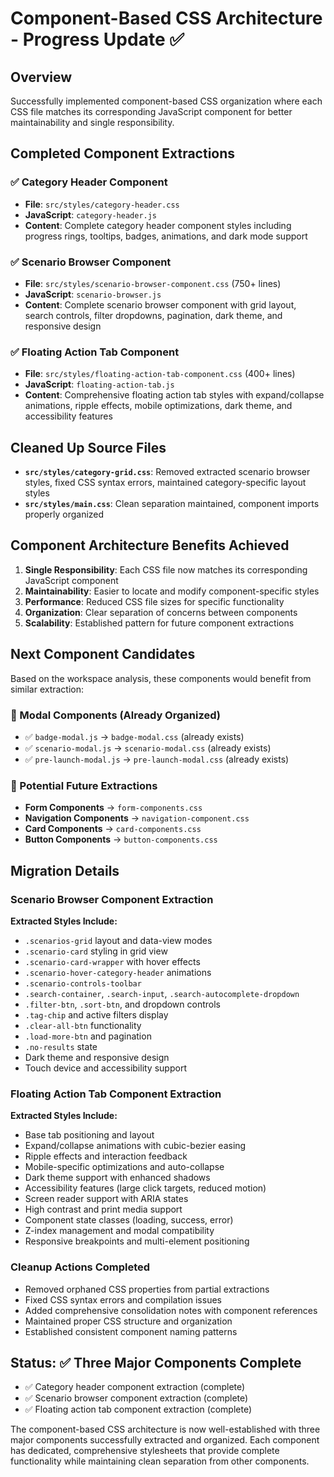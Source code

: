# Component-Based CSS Architecture - Progress Update ✅

## Overview

Successfully implemented component-based CSS organization where each CSS file matches its corresponding JavaScript component for better maintainability and single responsibility.

## Completed Component Extractions

### ✅ Category Header Component

- **File**: `src/styles/category-header.css`
- **JavaScript**: `category-header.js`
- **Content**: Complete category header component styles including progress rings, tooltips, badges, animations, and dark mode support

### ✅ Scenario Browser Component

- **File**: `src/styles/scenario-browser-component.css` (750+ lines)
- **JavaScript**: `scenario-browser.js`
- **Content**: Complete scenario browser component with grid layout, search controls, filter dropdowns, pagination, dark theme, and responsive design

### ✅ Floating Action Tab Component

- **File**: `src/styles/floating-action-tab-component.css` (400+ lines)
- **JavaScript**: `floating-action-tab.js`
- **Content**: Comprehensive floating action tab styles with expand/collapse animations, ripple effects, mobile optimizations, dark theme, and accessibility features

## Cleaned Up Source Files

- **`src/styles/category-grid.css`**: Removed extracted scenario browser styles, fixed CSS syntax errors, maintained category-specific layout styles
- **`src/styles/main.css`**: Clean separation maintained, component imports properly organized

## Component Architecture Benefits Achieved

1. **Single Responsibility**: Each CSS file now matches its corresponding JavaScript component
2. **Maintainability**: Easier to locate and modify component-specific styles
3. **Performance**: Reduced CSS file sizes for specific functionality
4. **Organization**: Clear separation of concerns between components
5. **Scalability**: Established pattern for future component extractions

## Next Component Candidates

Based on the workspace analysis, these components would benefit from similar extraction:

### 🔄 Modal Components (Already Organized)

- ✅ `badge-modal.js` → `badge-modal.css` (already exists)
- ✅ `scenario-modal.js` → `scenario-modal.css` (already exists)
- ✅ `pre-launch-modal.js` → `pre-launch-modal.css` (already exists)

### 🎯 Potential Future Extractions

- **Form Components** → `form-components.css`
- **Navigation Components** → `navigation-component.css`
- **Card Components** → `card-components.css`
- **Button Components** → `button-components.css`

## Migration Details

### Scenario Browser Component Extraction

**Extracted Styles Include:**

- `.scenarios-grid` layout and data-view modes
- `.scenario-card` styling in grid view
- `.scenario-card-wrapper` with hover effects
- `.scenario-hover-category-header` animations
- `.scenario-controls-toolbar`
- `.search-container`, `.search-input`, `.search-autocomplete-dropdown`
- `.filter-btn`, `.sort-btn`, and dropdown controls
- `.tag-chip` and active filters display
- `.clear-all-btn` functionality
- `.load-more-btn` and pagination
- `.no-results` state
- Dark theme and responsive design
- Touch device and accessibility support

### Floating Action Tab Component Extraction

**Extracted Styles Include:**

- Base tab positioning and layout
- Expand/collapse animations with cubic-bezier easing
- Ripple effects and interaction feedback
- Mobile-specific optimizations and auto-collapse
- Dark theme support with enhanced shadows
- Accessibility features (large click targets, reduced motion)
- Screen reader support with ARIA states
- High contrast and print media support
- Component state classes (loading, success, error)
- Z-index management and modal compatibility
- Responsive breakpoints and multi-element positioning

### Cleanup Actions Completed

- Removed orphaned CSS properties from partial extractions
- Fixed CSS syntax errors and compilation issues
- Added comprehensive consolidation notes with component references
- Maintained proper CSS structure and organization
- Established consistent component naming patterns

## Status: ✅ Three Major Components Complete

- ✅ Category header component extraction (complete)
- ✅ Scenario browser component extraction (complete)
- ✅ Floating action tab component extraction (complete)

The component-based CSS architecture is now well-established with three major components successfully extracted and organized. Each component has dedicated, comprehensive stylesheets that provide complete functionality while maintaining clean separation from other components.
